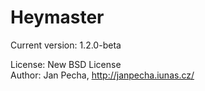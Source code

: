 Heymaster
=========

Current version: 1.2.0-beta

License: New BSD License
<br>Author: Jan Pecha, http://janpecha.iunas.cz/

